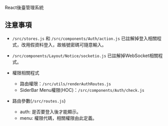 React後臺管理系統

## 注意事項

* `/src/stores.js` 和 `/src/components/Auth/action.js` 已註解掉登入相關程式，改用假資料登入，故帳號密碼可隨意輸入。

* `/src/components/Layout/Notice/socketio.js` 已註解掉WebSocket相關程式。

* 權限相關程式
  * 路由權限：`/src/utils/renderAuthRoutes.js`
  * SiderBar Menu權限(HOC)：`/src/components/Auth/check.js`

* 路由參數(`/src/routes.js`)
  * auth: 是否要登入後才能顯示。
  * menu: 權限代碼，相關權限由此定義。
